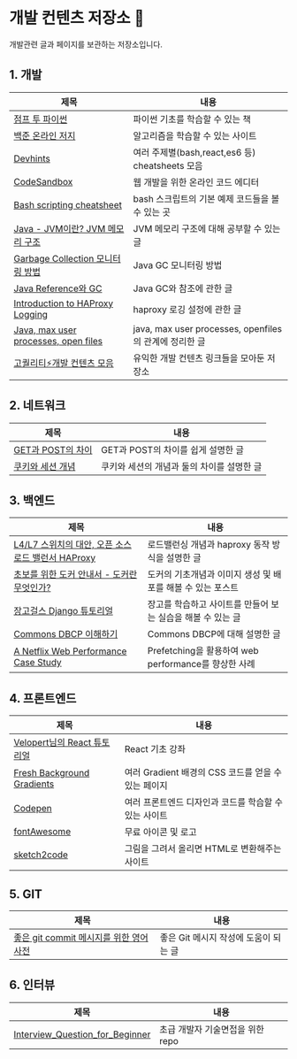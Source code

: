 <style>
table {
    width: 100%;
}
</style>

# 개발 컨텐츠 저장소 💾

개발관련 글과 페이지를 보관하는 저장소입니다.

## 1. 개발

<!-- prettier-ignore-start -->
| 제목 | 내용 |
| --- | --- |
| [점프 투 파이썬](https://wikidocs.net/book/1) | 파이썬 기초를 학습할 수 있는 책 |
| [백준 온라인 저지](https://www.acmicpc.net/) | 알고리즘을 학습할 수 있는 사이트 |
| [Devhints](https://devhints.io/) | 여러 주제별(bash,react,es6 등) cheatsheets 모음 |
| [CodeSandbox](https://codesandbox.io) | 웹 개발을 위한 온라인 코드 에디터 |
| [Bash scripting cheatsheet](https://devhints.io/bash.html) | bash 스크립트의 기본 예제 코드들을 볼 수 있는 곳 |
| [Java - JVM이란? JVM 메모리 구조](https://coding-start.tistory.com/205) | JVM 메모리 구조에 대해 공부할 수 있는 글 |
| [Garbage Collection 모니터링 방법](https://d2.naver.com/helloworld/6043) | Java GC 모니터링 방법 |
| [Java Reference와 GC](https://d2.naver.com/helloworld/329631) | Java GC와 참조에 관한 글 |
| [Introduction to HAProxy Logging](https://www.haproxy.com/blog/introduction-to-haproxy-logging/) | haproxy 로깅 설정에 관한 글 |
| [Java, max user processes, open files](http://woowabros.github.io/experience/2018/04/17/linux-maxuserprocess-openfiles.html) | java, max user processes, openfiles의 관계에 정리한 글 |
| [고퀄리티⚡개발 컨텐츠 모음](https://github.com/Integerous/goQuality-dev-contents) | 유익한 개발 컨텐츠 링크들을 모아둔 저장소 |
<!-- prettier-ignore-end -->

## 2. 네트워크

<!-- prettier-ignore-start -->
| 제목 | 내용 |
| --- | --- |
| [GET과 POST의 차이](https://blog.outsider.ne.kr/312#footnote_312_1) | GET과 POST의 차이를 쉽게 설명한 글 |
| [쿠키와 세션 개념](https://interconnection.tistory.com/m/74) | 쿠키와 세션의 개념과 둘의 차이를 설명한 글 |
<!-- prettier-ignore-end -->

## 3. 백엔드

<!-- prettier-ignore-start -->
| 제목 | 내용 |
| --- | --- |
| [L4/L7 스위치의 대안, 오픈 소스 로드 밸런서 HAProxy](https://d2.naver.com/helloworld/284659) | 로드밸런싱 개념과 haproxy 동작 방식을 설명한 글 |
| [초보를 위한 도커 안내서 - 도커란 무엇인가?](https://subicura.com/2017/01/19/docker-guide-for-beginners-1.html) | 도커의 기초개념과 이미지 생성 및 배포를 해볼 수 있는 포스트 |
| [장고걸스 Django 튜토리얼](https://tutorial.djangogirls.org/ko/) | 장고를 학습하고 사이트를 만들어 보는 실습을 해볼 수 있는 글 |
| [Commons DBCP 이해하기](https://d2.naver.com/helloworld/5102792) | Commons DBCP에 대해 설명한 글 |
| [A Netflix Web Performance Case Study](https://medium.com/dev-channel/a-netflix-web-performance-case-study-c0bcde26a9d9) | Prefetching을 활용하여 web performance를 향상한 사례 |
<!-- prettier-ignore-end -->

## 4. 프론트엔드

<!-- prettier-ignore-start -->
| 제목 | 내용 |
| --- | --- |
| [Velopert님의 React 튜토리얼](https://velopert.com/reactjs-tutorials) | React 기초 강좌 |
| [Fresh Background Gradients](https://webgradients.com) | 여러 Gradient 배경의 CSS 코드를 얻을 수 있는 페이지 |
| [Codepen](https://codepen.io/) | 여러 프론트엔드 디자인과 코드를 학습할 수 있는 사이트 |
| [fontAwesome](https://fontawesome.com/) | 무료 아이콘 및 로고 |
| [sketch2code](https://sketch2code.azurewebsites.net/) | 그림을 그려서 올리면 HTML로 변환해주는 사이트 |
<!-- prettier-ignore-end -->

## 5. GIT

<!-- prettier-ignore-start -->
| 제목 | 내용 |
| --- | --- |
| [좋은 git commit 메시지를 위한 영어 사전](https://blog.ull.im/engineering/2019/03/10/logs-on-git.html) | 좋은 Git 메시지 작성에 도움이 되는 글 |
<!-- prettier-ignore-end -->

## 6. 인터뷰

<!-- prettier-ignore-start -->
| 제목 | 내용 |
| --- | --- |
| [Interview_Question_for_Beginner](https://github.com/JaeYeopHan/Interview_Question_for_Beginner) | 초급 개발자 기술면접을 위한 repo |
<!-- prettier-ignore-end -->

